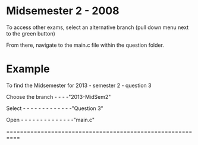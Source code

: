 Midsemester 2 - 2008
====================

To access other exams, select an alternative branch (pull down menu next to the green button)

From there, navigate to the main.c file within the question folder.



Example
==========================================================
To find the Midsemester for 2013 - semester 2 - question 3

Choose the branch - - - -"2013-MidSem2"

Select  - - - - - - - - - - - - -"Question 3"

Open  - - - - - - - - - - - - - -"main.c"

==========================================================
